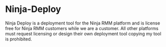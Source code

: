 # Ninja-Deploy
Ninja Deploy is a deployment tool for the Ninja RMM platform and is license free for Ninja RMM customers while we are a customer. All other platforms must request licensing or design their own deployment tool copying my tool is prohibited. 
